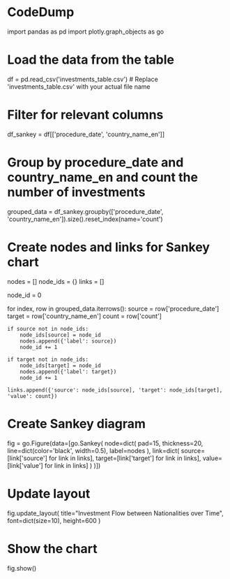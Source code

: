 # CodeDump

import pandas as pd
import plotly.graph_objects as go

# Load the data from the table
df = pd.read_csv('investments_table.csv')  # Replace 'investments_table.csv' with your actual file name

# Filter for relevant columns
df_sankey = df[['procedure_date', 'country_name_en']]

# Group by procedure_date and country_name_en and count the number of investments
grouped_data = df_sankey.groupby(['procedure_date', 'country_name_en']).size().reset_index(name='count')

# Create nodes and links for Sankey chart
nodes = []
node_ids = {}
links = []

node_id = 0

for index, row in grouped_data.iterrows():
    source = row['procedure_date']
    target = row['country_name_en']
    count = row['count']
    
    if source not in node_ids:
        node_ids[source] = node_id
        nodes.append({'label': source})
        node_id += 1
    
    if target not in node_ids:
        node_ids[target] = node_id
        nodes.append({'label': target})
        node_id += 1
    
    links.append({'source': node_ids[source], 'target': node_ids[target], 'value': count})

# Create Sankey diagram
fig = go.Figure(data=[go.Sankey(
    node=dict(
        pad=15,
        thickness=20,
        line=dict(color='black', width=0.5),
        label=nodes
    ),
    link=dict(
        source=[link['source'] for link in links],
        target=[link['target'] for link in links],
        value=[link['value'] for link in links]
    )
)])

# Update layout
fig.update_layout(
    title="Investment Flow between Nationalities over Time",
    font=dict(size=10),
    height=600
)

# Show the chart
fig.show()
